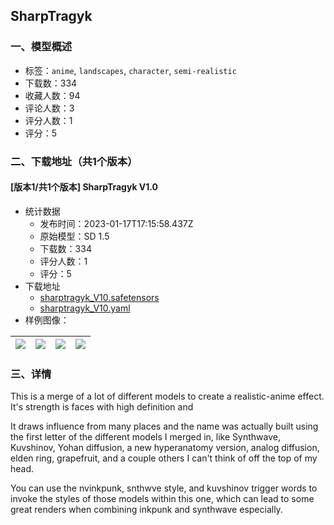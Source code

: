 ## SharpTragyk
### 一、模型概述

- 标签：`anime`, `landscapes`, `character`, `semi-realistic`
- 下载数：334
- 收藏人数：94
- 评论人数：3
- 评分人数：1
- 评分：5

### 二、下载地址（共1个版本）

#### [版本1/共1个版本] SharpTragyk V1.0

- 统计数据
  - 发布时间：2023-01-17T17:15:58.437Z
  - 原始模型：SD 1.5
  - 下载数：334
  - 评分人数：1
  - 评分：5
- 下载地址
  - [sharptragyk_V10.safetensors](https://civitai.com/api/download/models/5374)
  - [sharptragyk_V10.yaml](https://civitai.com/api/download/models/5374?type=Config&format=Other)
- 样例图像：

| <img src="https://image.civitai.com/xG1nkqKTMzGDvpLrqFT7WA/6dcc9d04-ee9d-49b6-a74d-525055f2f000/width=450/42164.jpeg" /> | <img src="https://image.civitai.com/xG1nkqKTMzGDvpLrqFT7WA/f59d9ca1-dee5-486b-c3af-4a3e1f435600/width=450/42171.jpeg" /> | <img src="https://image.civitai.com/xG1nkqKTMzGDvpLrqFT7WA/65c6dfc5-1a93-4211-fc55-2a15395e0200/width=450/42170.jpeg" /> | <img src="https://image.civitai.com/xG1nkqKTMzGDvpLrqFT7WA/d7419073-f8d1-459d-d112-1a52e3966700/width=450/42169.jpeg" /> |
| ---- | ---- | ---- | ---- |


### 三、详情
<p>This is a merge of a lot of different models to create a realistic-anime effect.  It's strength is faces with high definition and </p><p>It draws influence from many places and the name was actually built using the first letter of the different models I merged in, like Synthwave, Kuvshinov, Yohan diffusion, a new hyperanatomy version, analog diffusion, elden ring, grapefruit, and a couple others I can't think of off the top of my head.</p><p>You can use the nvinkpunk, snthwve style, and kuvshinov trigger words to invoke the styles of those models within this one, which can lead to some great renders when combining inkpunk and synthwave especially.</p>
